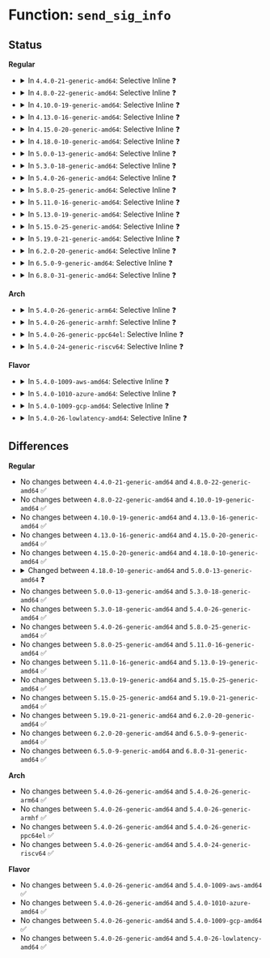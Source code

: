 # Function: <code>send_sig_info</code>

## Status
<b>Regular</b>
<ul>
<li>
<details>
<summary>In <code>4.4.0-21-generic-amd64</code>: Selective Inline ❓</summary>

```c
int send_sig_info(int sig, struct siginfo * info, struct task_struct * p)
```

```json
{
  "name": "send_sig_info",
  "collision_type": "Unique Global",
  "inline_type": "Selective",
  "funcs": [
    {
      "addr": 18446744071579431632,
      "name": "send_sig_info",
      "external": true,
      "loc": "kernel/signal.c:1413",
      "file": "kernel/signal.c",
      "inline": "not declared, inlined",
      "caller_inline": [
        "kernel/signal.c:send_sig",
        "kernel/signal.c:kdb_send_sig_info"
      ],
      "caller_func": [
        "kernel/ptrace.c:ptrace_attach",
        "kernel/ptrace.c:exit_ptrace",
        "kernel/pid_namespace.c:zap_pid_ns_processes",
        "security/apparmor/audit.c:aa_audit"
      ]
    }
  ],
  "symbols": [
    {
      "addr": 18446744071579431632,
      "name": "send_sig_info",
      "section": ".text",
      "bind": "STB_GLOBAL",
      "size": 33
    }
  ]
}
```
</details>
</li>
<li>
<details>
<summary>In <code>4.8.0-22-generic-amd64</code>: Selective Inline ❓</summary>

```c
int send_sig_info(int sig, struct siginfo * info, struct task_struct * p)
```

```json
{
  "name": "send_sig_info",
  "collision_type": "Unique Global",
  "inline_type": "Selective",
  "funcs": [
    {
      "addr": 18446744071579456882,
      "name": "send_sig_info",
      "external": true,
      "loc": "kernel/signal.c:1413",
      "file": "kernel/signal.c",
      "inline": "not declared, inlined",
      "caller_inline": [
        "kernel/signal.c:kdb_send_sig_info",
        "kernel/signal.c:send_sig"
      ],
      "caller_func": [
        "kernel/ptrace.c:exit_ptrace",
        "kernel/ptrace.c:ptrace_attach",
        "kernel/pid_namespace.c:zap_pid_ns_processes",
        "security/apparmor/audit.c:aa_audit"
      ]
    }
  ],
  "symbols": [
    {
      "addr": 18446744071579444032,
      "name": "send_sig_info",
      "section": ".text",
      "bind": "STB_GLOBAL",
      "size": 33
    }
  ]
}
```
</details>
</li>
<li>
<details>
<summary>In <code>4.10.0-19-generic-amd64</code>: Selective Inline ❓</summary>

```c
int send_sig_info(int sig, struct siginfo * info, struct task_struct * p)
```

```json
{
  "name": "send_sig_info",
  "collision_type": "Unique Global",
  "inline_type": "Selective",
  "funcs": [
    {
      "addr": 18446744071579477347,
      "name": "send_sig_info",
      "external": true,
      "loc": "kernel/signal.c:1419",
      "file": "kernel/signal.c",
      "inline": "not declared, inlined",
      "caller_inline": [
        "kernel/signal.c:kdb_send_sig_info",
        "kernel/signal.c:send_sig"
      ],
      "caller_func": [
        "kernel/ptrace.c:exit_ptrace",
        "kernel/ptrace.c:ptrace_attach",
        "kernel/pid_namespace.c:zap_pid_ns_processes",
        "security/apparmor/audit.c:aa_audit"
      ]
    }
  ],
  "symbols": [
    {
      "addr": 18446744071579464400,
      "name": "send_sig_info",
      "section": ".text",
      "bind": "STB_GLOBAL",
      "size": 33
    }
  ]
}
```
</details>
</li>
<li>
<details>
<summary>In <code>4.13.0-16-generic-amd64</code>: Selective Inline ❓</summary>

```c
int send_sig_info(int sig, struct siginfo * info, struct task_struct * p)
```

```json
{
  "name": "send_sig_info",
  "collision_type": "Unique Global",
  "inline_type": "Selective",
  "funcs": [
    {
      "addr": 18446744071579465424,
      "name": "send_sig_info",
      "external": true,
      "loc": "kernel/signal.c:1441",
      "file": "kernel/signal.c",
      "inline": "not declared, inlined",
      "caller_inline": [
        "kernel/signal.c:kdb_send_sig_info",
        "kernel/signal.c:send_sig"
      ],
      "caller_func": [
        "kernel/ptrace.c:exit_ptrace",
        "kernel/ptrace.c:ptrace_attach",
        "kernel/pid_namespace.c:zap_pid_ns_processes",
        "security/apparmor/audit.c:aa_audit"
      ]
    }
  ],
  "symbols": [
    {
      "addr": 18446744071579452880,
      "name": "send_sig_info",
      "section": ".text",
      "bind": "STB_GLOBAL",
      "size": 33
    }
  ]
}
```
</details>
</li>
<li>
<details>
<summary>In <code>4.15.0-20-generic-amd64</code>: Selective Inline ❓</summary>

```c
int send_sig_info(int sig, struct siginfo * info, struct task_struct * p)
```

```json
{
  "name": "send_sig_info",
  "collision_type": "Unique Global",
  "inline_type": "Selective",
  "funcs": [
    {
      "addr": 18446744071579493312,
      "name": "send_sig_info",
      "external": true,
      "loc": "kernel/signal.c:1442",
      "file": "kernel/signal.c",
      "inline": "not declared, inlined",
      "caller_inline": [
        "kernel/signal.c:kdb_send_sig_info",
        "kernel/signal.c:send_sig"
      ],
      "caller_func": [
        "kernel/ptrace.c:exit_ptrace",
        "kernel/ptrace.c:ptrace_attach",
        "kernel/pid_namespace.c:zap_pid_ns_processes",
        "security/apparmor/audit.c:aa_audit"
      ]
    }
  ],
  "symbols": [
    {
      "addr": 18446744071579481200,
      "name": "send_sig_info",
      "section": ".text",
      "bind": "STB_GLOBAL",
      "size": 33
    }
  ]
}
```
</details>
</li>
<li>
<details>
<summary>In <code>4.18.0-10-generic-amd64</code>: Selective Inline ❓</summary>

```c
int send_sig_info(int sig, struct siginfo * info, struct task_struct * p)
```

```json
{
  "name": "send_sig_info",
  "collision_type": "Unique Global",
  "inline_type": "Selective",
  "funcs": [
    {
      "addr": 18446744071579497635,
      "name": "send_sig_info",
      "external": true,
      "loc": "kernel/signal.c:1440",
      "file": "kernel/signal.c",
      "inline": "not declared, inlined",
      "caller_inline": [
        "kernel/signal.c:send_sig_mceerr",
        "kernel/signal.c:send_sig_fault",
        "kernel/signal.c:send_sig"
      ],
      "caller_func": [
        "kernel/ptrace.c:exit_ptrace",
        "kernel/ptrace.c:ptrace_attach",
        "kernel/pid_namespace.c:zap_pid_ns_processes",
        "security/apparmor/audit.c:aa_audit"
      ]
    }
  ],
  "symbols": [
    {
      "addr": 18446744071579497408,
      "name": "send_sig_info",
      "section": ".text",
      "bind": "STB_GLOBAL",
      "size": 33
    }
  ]
}
```
</details>
</li>
<li>
<details>
<summary>In <code>5.0.0-13-generic-amd64</code>: Selective Inline ❓</summary>

```c
int send_sig_info(int sig, struct kernel_siginfo * info, struct task_struct * p)
```

```json
{
  "name": "send_sig_info",
  "collision_type": "Unique Global",
  "inline_type": "Selective",
  "funcs": [
    {
      "addr": 18446744071579531095,
      "name": "send_sig_info",
      "external": true,
      "loc": "kernel/signal.c:1526",
      "file": "kernel/signal.c",
      "inline": "not declared, inlined",
      "caller_inline": [
        "kernel/signal.c:send_sig_mceerr",
        "kernel/signal.c:send_sig_fault",
        "kernel/signal.c:send_sig"
      ],
      "caller_func": [
        "kernel/ptrace.c:exit_ptrace",
        "kernel/ptrace.c:ptrace_attach",
        "security/apparmor/audit.c:aa_audit"
      ]
    }
  ],
  "symbols": [
    {
      "addr": 18446744071579530880,
      "name": "send_sig_info",
      "section": ".text",
      "bind": "STB_GLOBAL",
      "size": 33
    }
  ]
}
```
</details>
</li>
<li>
<details>
<summary>In <code>5.3.0-18-generic-amd64</code>: Selective Inline ❓</summary>

```c
int send_sig_info(int sig, struct kernel_siginfo * info, struct task_struct * p)
```

```json
{
  "name": "send_sig_info",
  "collision_type": "Unique Global",
  "inline_type": "Selective",
  "funcs": [
    {
      "addr": 18446744071579557618,
      "name": "send_sig_info",
      "external": true,
      "loc": "kernel/signal.c:1595",
      "file": "kernel/signal.c",
      "inline": "not declared, inlined",
      "caller_inline": [
        "kernel/signal.c:send_sig_mceerr",
        "kernel/signal.c:send_sig_fault",
        "kernel/signal.c:send_sig"
      ],
      "caller_func": [
        "kernel/ptrace.c:exit_ptrace",
        "kernel/ptrace.c:ptrace_attach",
        "security/apparmor/audit.c:aa_audit"
      ]
    }
  ],
  "symbols": [
    {
      "addr": 18446744071579557248,
      "name": "send_sig_info",
      "section": ".text",
      "bind": "STB_GLOBAL",
      "size": 33
    }
  ]
}
```
</details>
</li>
<li>
<details>
<summary>In <code>5.4.0-26-generic-amd64</code>: Selective Inline ❓</summary>

```c
int send_sig_info(int sig, struct kernel_siginfo * info, struct task_struct * p)
```

```json
{
  "name": "send_sig_info",
  "collision_type": "Unique Global",
  "inline_type": "Selective",
  "funcs": [
    {
      "addr": 18446744071579583751,
      "name": "send_sig_info",
      "external": true,
      "loc": "kernel/signal.c:1600",
      "file": "kernel/signal.c",
      "inline": "not declared, inlined",
      "caller_inline": [
        "kernel/signal.c:send_sig_mceerr",
        "kernel/signal.c:send_sig_fault",
        "kernel/signal.c:send_sig"
      ],
      "caller_func": [
        "kernel/ptrace.c:exit_ptrace",
        "kernel/ptrace.c:ptrace_attach",
        "security/apparmor/audit.c:aa_audit"
      ]
    }
  ],
  "symbols": [
    {
      "addr": 18446744071579583392,
      "name": "send_sig_info",
      "section": ".text",
      "bind": "STB_GLOBAL",
      "size": 33
    }
  ]
}
```
</details>
</li>
<li>
<details>
<summary>In <code>5.8.0-25-generic-amd64</code>: Selective Inline ❓</summary>

```c
int send_sig_info(int sig, struct kernel_siginfo * info, struct task_struct * p)
```

```json
{
  "name": "send_sig_info",
  "collision_type": "Unique Global",
  "inline_type": "Selective",
  "funcs": [
    {
      "addr": 18446744071579617850,
      "name": "send_sig_info",
      "external": true,
      "loc": "kernel/signal.c:1596",
      "file": "kernel/signal.c",
      "inline": "not declared, inlined",
      "caller_inline": [
        "kernel/signal.c:send_sig_mceerr",
        "kernel/signal.c:send_sig_fault",
        "kernel/signal.c:send_sig"
      ],
      "caller_func": [
        "kernel/ptrace.c:exit_ptrace",
        "kernel/ptrace.c:ptrace_attach",
        "security/apparmor/audit.c:aa_audit"
      ]
    }
  ],
  "symbols": [
    {
      "addr": 18446744071579617520,
      "name": "send_sig_info",
      "section": ".text",
      "bind": "STB_GLOBAL",
      "size": 33
    }
  ]
}
```
</details>
</li>
<li>
<details>
<summary>In <code>5.11.0-16-generic-amd64</code>: Selective Inline ❓</summary>

```c
int send_sig_info(int sig, struct kernel_siginfo * info, struct task_struct * p)
```

```json
{
  "name": "send_sig_info",
  "collision_type": "Unique Global",
  "inline_type": "Selective",
  "funcs": [
    {
      "addr": 18446744071579598154,
      "name": "send_sig_info",
      "external": true,
      "loc": "kernel/signal.c:1597",
      "file": "kernel/signal.c",
      "inline": "not declared, inlined",
      "caller_inline": [
        "kernel/signal.c:send_sig_mceerr",
        "kernel/signal.c:send_sig_fault",
        "kernel/signal.c:send_sig"
      ],
      "caller_func": [
        "kernel/ptrace.c:exit_ptrace",
        "kernel/ptrace.c:ptrace_attach",
        "security/apparmor/audit.c:aa_audit"
      ]
    }
  ],
  "symbols": [
    {
      "addr": 18446744071579597824,
      "name": "send_sig_info",
      "section": ".text",
      "bind": "STB_GLOBAL",
      "size": 33
    }
  ]
}
```
</details>
</li>
<li>
<details>
<summary>In <code>5.13.0-19-generic-amd64</code>: Selective Inline ❓</summary>

```c
int send_sig_info(int sig, struct kernel_siginfo * info, struct task_struct * p)
```

```json
{
  "name": "send_sig_info",
  "collision_type": "Unique Global",
  "inline_type": "Selective",
  "funcs": [
    {
      "addr": 18446744071579603626,
      "name": "send_sig_info",
      "external": true,
      "loc": "kernel/signal.c:1599",
      "file": "kernel/signal.c",
      "inline": "not declared, inlined",
      "caller_inline": [
        "kernel/signal.c:send_sig_mceerr",
        "kernel/signal.c:send_sig_fault",
        "kernel/signal.c:send_sig"
      ],
      "caller_func": [
        "kernel/ptrace.c:exit_ptrace",
        "kernel/ptrace.c:ptrace_attach",
        "security/apparmor/audit.c:aa_audit"
      ]
    }
  ],
  "symbols": [
    {
      "addr": 18446744071579603296,
      "name": "send_sig_info",
      "section": ".text",
      "bind": "STB_GLOBAL",
      "size": 33
    }
  ]
}
```
</details>
</li>
<li>
<details>
<summary>In <code>5.15.0-25-generic-amd64</code>: Selective Inline ❓</summary>

```c
int send_sig_info(int sig, struct kernel_siginfo * info, struct task_struct * p)
```

```json
{
  "name": "send_sig_info",
  "collision_type": "Unique Global",
  "inline_type": "Selective",
  "funcs": [
    {
      "addr": 18446744071579678889,
      "name": "send_sig_info",
      "external": true,
      "loc": "kernel/signal.c:1625",
      "file": "kernel/signal.c",
      "inline": "not declared, inlined",
      "caller_inline": [
        "kernel/signal.c:send_sig_fault_trapno",
        "kernel/signal.c:send_sig_mceerr",
        "kernel/signal.c:send_sig_fault",
        "kernel/signal.c:send_sig"
      ],
      "caller_func": [
        "kernel/ptrace.c:exit_ptrace",
        "kernel/ptrace.c:ptrace_attach",
        "security/apparmor/audit.c:aa_audit"
      ]
    }
  ],
  "symbols": [
    {
      "addr": 18446744071579678448,
      "name": "send_sig_info",
      "section": ".text",
      "bind": "STB_GLOBAL",
      "size": 33
    }
  ]
}
```
</details>
</li>
<li>
<details>
<summary>In <code>5.19.0-21-generic-amd64</code>: Selective Inline ❓</summary>

```c
int send_sig_info(int sig, struct kernel_siginfo * info, struct task_struct * p)
```

```json
{
  "name": "send_sig_info",
  "collision_type": "Unique Global",
  "inline_type": "Selective",
  "funcs": [
    {
      "addr": 18446744071579773250,
      "name": "send_sig_info",
      "external": true,
      "loc": "kernel/signal.c:1626",
      "file": "kernel/signal.c",
      "inline": "not declared, inlined",
      "caller_inline": [
        "kernel/signal.c:send_sig_fault_trapno",
        "kernel/signal.c:send_sig_perf",
        "kernel/signal.c:send_sig_mceerr",
        "kernel/signal.c:send_sig_fault",
        "kernel/signal.c:send_sig"
      ],
      "caller_func": [
        "kernel/ptrace.c:ptrace_request",
        "kernel/ptrace.c:exit_ptrace",
        "kernel/ptrace.c:ptrace_attach",
        "security/apparmor/audit.c:aa_audit"
      ]
    }
  ],
  "symbols": [
    {
      "addr": 18446744071579772528,
      "name": "send_sig_info",
      "section": ".text",
      "bind": "STB_GLOBAL",
      "size": 57
    }
  ]
}
```
</details>
</li>
<li>
<details>
<summary>In <code>6.2.0-20-generic-amd64</code>: Selective Inline ❓</summary>

```c
int send_sig_info(int sig, struct kernel_siginfo * info, struct task_struct * p)
```

```json
{
  "name": "send_sig_info",
  "collision_type": "Unique Global",
  "inline_type": "Selective",
  "funcs": [
    {
      "addr": 18446744071579905410,
      "name": "send_sig_info",
      "external": true,
      "loc": "kernel/signal.c:1627",
      "file": "kernel/signal.c",
      "inline": "not declared, inlined",
      "caller_inline": [
        "kernel/signal.c:send_sig_fault_trapno",
        "kernel/signal.c:send_sig_perf",
        "kernel/signal.c:send_sig_mceerr",
        "kernel/signal.c:send_sig_fault",
        "kernel/signal.c:send_sig"
      ],
      "caller_func": [
        "kernel/ptrace.c:ptrace_request",
        "kernel/ptrace.c:exit_ptrace",
        "kernel/ptrace.c:ptrace_attach",
        "security/apparmor/audit.c:aa_audit"
      ]
    }
  ],
  "symbols": [
    {
      "addr": 18446744071579904608,
      "name": "send_sig_info",
      "section": ".text",
      "bind": "STB_GLOBAL",
      "size": 57
    }
  ]
}
```
</details>
</li>
<li>
<details>
<summary>In <code>6.5.0-9-generic-amd64</code>: Selective Inline ❓</summary>

```c
int send_sig_info(int sig, struct kernel_siginfo * info, struct task_struct * p)
```

```json
{
  "name": "send_sig_info",
  "collision_type": "Unique Global",
  "inline_type": "Selective",
  "funcs": [
    {
      "addr": 18446744071579955138,
      "name": "send_sig_info",
      "external": true,
      "loc": "kernel/signal.c:1633",
      "file": "kernel/signal.c",
      "inline": "not declared, inlined",
      "caller_inline": [
        "kernel/signal.c:send_sig_fault_trapno",
        "kernel/signal.c:send_sig_perf",
        "kernel/signal.c:send_sig_mceerr",
        "kernel/signal.c:send_sig_fault",
        "kernel/signal.c:send_sig"
      ],
      "caller_func": [
        "kernel/ptrace.c:ptrace_request",
        "kernel/ptrace.c:exit_ptrace",
        "kernel/ptrace.c:ptrace_attach",
        "security/apparmor/audit.c:aa_audit"
      ]
    }
  ],
  "symbols": [
    {
      "addr": 18446744071579954336,
      "name": "send_sig_info",
      "section": ".text",
      "bind": "STB_GLOBAL",
      "size": 57
    }
  ]
}
```
</details>
</li>
<li>
<details>
<summary>In <code>6.8.0-31-generic-amd64</code>: Selective Inline ❓</summary>

```c
int send_sig_info(int sig, struct kernel_siginfo * info, struct task_struct * p)
```

```json
{
  "name": "send_sig_info",
  "collision_type": "Unique Global",
  "inline_type": "Selective",
  "funcs": [
    {
      "addr": 18446744071579994434,
      "name": "send_sig_info",
      "external": true,
      "loc": "kernel/signal.c:1639",
      "file": "kernel/signal.c",
      "inline": "not declared, inlined",
      "caller_inline": [
        "kernel/signal.c:send_sig_fault_trapno",
        "kernel/signal.c:send_sig_perf",
        "kernel/signal.c:send_sig_mceerr",
        "kernel/signal.c:send_sig_fault",
        "kernel/signal.c:send_sig"
      ],
      "caller_func": [
        "kernel/ptrace.c:ptrace_request",
        "kernel/ptrace.c:exit_ptrace",
        "kernel/ptrace.c:ptrace_attach",
        "security/apparmor/audit.c:aa_audit"
      ]
    }
  ],
  "symbols": [
    {
      "addr": 18446744071579993632,
      "name": "send_sig_info",
      "section": ".text",
      "bind": "STB_GLOBAL",
      "size": 57
    }
  ]
}
```
</details>
</li>
</ul>
<b>Arch</b>
<ul>
<li>
<details>
<summary>In <code>5.4.0-26-generic-arm64</code>: Selective Inline ❓</summary>

```c
int send_sig_info(int sig, struct kernel_siginfo * info, struct task_struct * p)
```

```json
{
  "name": "send_sig_info",
  "collision_type": "Unique Global",
  "inline_type": "Selective",
  "funcs": [
    {
      "addr": 18446603336490747276,
      "name": "send_sig_info",
      "external": true,
      "loc": "kernel/signal.c:1600",
      "file": "kernel/signal.c",
      "inline": "not declared, inlined",
      "caller_inline": [
        "kernel/signal.c:send_sig_mceerr",
        "kernel/signal.c:send_sig_fault",
        "kernel/signal.c:send_sig"
      ],
      "caller_func": [
        "kernel/ptrace.c:exit_ptrace",
        "kernel/ptrace.c:ptrace_attach",
        "security/apparmor/audit.c:aa_audit"
      ]
    }
  ],
  "symbols": [
    {
      "addr": 18446603336490746816,
      "name": "send_sig_info",
      "section": ".text",
      "bind": "STB_GLOBAL",
      "size": 92
    }
  ]
}
```
</details>
</li>
<li>
<details>
<summary>In <code>5.4.0-26-generic-armhf</code>: Selective Inline ❓</summary>

```c
int send_sig_info(int sig, struct kernel_siginfo * info, struct task_struct * p)
```

```json
{
  "name": "send_sig_info",
  "collision_type": "Unique Global",
  "inline_type": "Selective",
  "funcs": [
    {
      "addr": 3224797008,
      "name": "send_sig_info",
      "external": true,
      "loc": "kernel/signal.c:1600",
      "file": "kernel/signal.c",
      "inline": "not declared, inlined",
      "caller_inline": [
        "kernel/signal.c:send_sig_mceerr",
        "kernel/signal.c:send_sig_fault",
        "kernel/signal.c:send_sig"
      ],
      "caller_func": [
        "kernel/ptrace.c:__se_sys_ptrace",
        "kernel/ptrace.c:exit_ptrace",
        "security/apparmor/audit.c:aa_audit"
      ]
    }
  ],
  "symbols": [
    {
      "addr": 3224796624,
      "name": "send_sig_info",
      "section": ".text",
      "bind": "STB_GLOBAL",
      "size": 48
    }
  ]
}
```
</details>
</li>
<li>
<details>
<summary>In <code>5.4.0-26-generic-ppc64el</code>: Selective Inline ❓</summary>

```c
int send_sig_info(int sig, struct kernel_siginfo * info, struct task_struct * p)
```

```json
{
  "name": "send_sig_info",
  "collision_type": "Unique Global",
  "inline_type": "Selective",
  "funcs": [
    {
      "addr": 13835058055283571972,
      "name": "send_sig_info",
      "external": true,
      "loc": "kernel/signal.c:1600",
      "file": "kernel/signal.c",
      "inline": "not declared, inlined",
      "caller_inline": [
        "kernel/signal.c:send_sig_mceerr",
        "kernel/signal.c:send_sig_fault",
        "kernel/signal.c:send_sig"
      ],
      "caller_func": [
        "kernel/ptrace.c:exit_ptrace",
        "kernel/ptrace.c:ptrace_attach",
        "security/apparmor/audit.c:aa_audit"
      ]
    }
  ],
  "symbols": [
    {
      "addr": 13835058055283571568,
      "name": "send_sig_info",
      "section": ".text",
      "bind": "STB_GLOBAL",
      "size": 40
    }
  ]
}
```
</details>
</li>
<li>
<details>
<summary>In <code>5.4.0-24-generic-riscv64</code>: Selective Inline ❓</summary>

```c
int send_sig_info(int sig, struct kernel_siginfo * info, struct task_struct * p)
```

```json
{
  "name": "send_sig_info",
  "collision_type": "Unique Global",
  "inline_type": "Selective",
  "funcs": [
    {
      "addr": 18446743936271451194,
      "name": "send_sig_info",
      "external": true,
      "loc": "kernel/signal.c:1600",
      "file": "kernel/signal.c",
      "inline": "not declared, inlined",
      "caller_inline": [
        "kernel/signal.c:send_sig_mceerr",
        "kernel/signal.c:send_sig_fault",
        "kernel/signal.c:send_sig"
      ],
      "caller_func": [
        "kernel/ptrace.c:__se_sys_ptrace",
        "kernel/ptrace.c:exit_ptrace",
        "security/apparmor/audit.c:aa_audit"
      ]
    }
  ],
  "symbols": [
    {
      "addr": 18446743936271450884,
      "name": "send_sig_info",
      "section": ".text",
      "bind": "STB_GLOBAL",
      "size": 72
    }
  ]
}
```
</details>
</li>
</ul>
<b>Flavor</b>
<ul>
<li>
<details>
<summary>In <code>5.4.0-1009-aws-amd64</code>: Selective Inline ❓</summary>

```c
int send_sig_info(int sig, struct kernel_siginfo * info, struct task_struct * p)
```

```json
{
  "name": "send_sig_info",
  "collision_type": "Unique Global",
  "inline_type": "Selective",
  "funcs": [
    {
      "addr": 18446744071579560055,
      "name": "send_sig_info",
      "external": true,
      "loc": "kernel/signal.c:1600",
      "file": "kernel/signal.c",
      "inline": "not declared, inlined",
      "caller_inline": [
        "kernel/signal.c:send_sig_mceerr",
        "kernel/signal.c:send_sig_fault",
        "kernel/signal.c:send_sig"
      ],
      "caller_func": [
        "kernel/ptrace.c:exit_ptrace",
        "kernel/ptrace.c:ptrace_attach",
        "security/apparmor/audit.c:aa_audit"
      ]
    }
  ],
  "symbols": [
    {
      "addr": 18446744071579559696,
      "name": "send_sig_info",
      "section": ".text",
      "bind": "STB_GLOBAL",
      "size": 33
    }
  ]
}
```
</details>
</li>
<li>
<details>
<summary>In <code>5.4.0-1010-azure-amd64</code>: Selective Inline ❓</summary>

```c
int send_sig_info(int sig, struct kernel_siginfo * info, struct task_struct * p)
```

```json
{
  "name": "send_sig_info",
  "collision_type": "Unique Global",
  "inline_type": "Selective",
  "funcs": [
    {
      "addr": 18446744071579488711,
      "name": "send_sig_info",
      "external": true,
      "loc": "kernel/signal.c:1600",
      "file": "kernel/signal.c",
      "inline": "not declared, inlined",
      "caller_inline": [
        "kernel/signal.c:send_sig_mceerr",
        "kernel/signal.c:send_sig_fault",
        "kernel/signal.c:send_sig"
      ],
      "caller_func": [
        "kernel/ptrace.c:exit_ptrace",
        "kernel/ptrace.c:ptrace_attach",
        "security/apparmor/audit.c:aa_audit"
      ]
    }
  ],
  "symbols": [
    {
      "addr": 18446744071579488352,
      "name": "send_sig_info",
      "section": ".text",
      "bind": "STB_GLOBAL",
      "size": 33
    }
  ]
}
```
</details>
</li>
<li>
<details>
<summary>In <code>5.4.0-1009-gcp-amd64</code>: Selective Inline ❓</summary>

```c
int send_sig_info(int sig, struct kernel_siginfo * info, struct task_struct * p)
```

```json
{
  "name": "send_sig_info",
  "collision_type": "Unique Global",
  "inline_type": "Selective",
  "funcs": [
    {
      "addr": 18446744071579557335,
      "name": "send_sig_info",
      "external": true,
      "loc": "kernel/signal.c:1600",
      "file": "kernel/signal.c",
      "inline": "not declared, inlined",
      "caller_inline": [
        "kernel/signal.c:send_sig_mceerr",
        "kernel/signal.c:send_sig_fault",
        "kernel/signal.c:send_sig"
      ],
      "caller_func": [
        "kernel/ptrace.c:exit_ptrace",
        "kernel/ptrace.c:ptrace_attach",
        "security/apparmor/audit.c:aa_audit"
      ]
    }
  ],
  "symbols": [
    {
      "addr": 18446744071579556976,
      "name": "send_sig_info",
      "section": ".text",
      "bind": "STB_GLOBAL",
      "size": 33
    }
  ]
}
```
</details>
</li>
<li>
<details>
<summary>In <code>5.4.0-26-lowlatency-amd64</code>: Selective Inline ❓</summary>

```c
int send_sig_info(int sig, struct kernel_siginfo * info, struct task_struct * p)
```

```json
{
  "name": "send_sig_info",
  "collision_type": "Unique Global",
  "inline_type": "Selective",
  "funcs": [
    {
      "addr": 18446744071579590711,
      "name": "send_sig_info",
      "external": true,
      "loc": "kernel/signal.c:1600",
      "file": "kernel/signal.c",
      "inline": "not declared, inlined",
      "caller_inline": [
        "kernel/signal.c:send_sig_mceerr",
        "kernel/signal.c:send_sig_fault",
        "kernel/signal.c:send_sig"
      ],
      "caller_func": [
        "kernel/ptrace.c:exit_ptrace",
        "kernel/ptrace.c:ptrace_attach",
        "security/apparmor/audit.c:aa_audit"
      ]
    }
  ],
  "symbols": [
    {
      "addr": 18446744071579590352,
      "name": "send_sig_info",
      "section": ".text",
      "bind": "STB_GLOBAL",
      "size": 33
    }
  ]
}
```
</details>
</li>
</ul>

## Differences
<b>Regular</b>
<ul>
<li>
No changes between <code>4.4.0-21-generic-amd64</code> and <code>4.8.0-22-generic-amd64</code> ✅
</li>
<li>
No changes between <code>4.8.0-22-generic-amd64</code> and <code>4.10.0-19-generic-amd64</code> ✅
</li>
<li>
No changes between <code>4.10.0-19-generic-amd64</code> and <code>4.13.0-16-generic-amd64</code> ✅
</li>
<li>
No changes between <code>4.13.0-16-generic-amd64</code> and <code>4.15.0-20-generic-amd64</code> ✅
</li>
<li>
No changes between <code>4.15.0-20-generic-amd64</code> and <code>4.18.0-10-generic-amd64</code> ✅
</li>
<li>
<details>
<summary>Changed between <code>4.18.0-10-generic-amd64</code> and <code>5.0.0-13-generic-amd64</code> ❓</summary>
<ul>
<li>
<b>Param type changed. </b>
<code>struct siginfo * info</code> ➡️ <code>struct kernel_siginfo * info</code>
</li>
</ul>
</details>
</li>
<li>
No changes between <code>5.0.0-13-generic-amd64</code> and <code>5.3.0-18-generic-amd64</code> ✅
</li>
<li>
No changes between <code>5.3.0-18-generic-amd64</code> and <code>5.4.0-26-generic-amd64</code> ✅
</li>
<li>
No changes between <code>5.4.0-26-generic-amd64</code> and <code>5.8.0-25-generic-amd64</code> ✅
</li>
<li>
No changes between <code>5.8.0-25-generic-amd64</code> and <code>5.11.0-16-generic-amd64</code> ✅
</li>
<li>
No changes between <code>5.11.0-16-generic-amd64</code> and <code>5.13.0-19-generic-amd64</code> ✅
</li>
<li>
No changes between <code>5.13.0-19-generic-amd64</code> and <code>5.15.0-25-generic-amd64</code> ✅
</li>
<li>
No changes between <code>5.15.0-25-generic-amd64</code> and <code>5.19.0-21-generic-amd64</code> ✅
</li>
<li>
No changes between <code>5.19.0-21-generic-amd64</code> and <code>6.2.0-20-generic-amd64</code> ✅
</li>
<li>
No changes between <code>6.2.0-20-generic-amd64</code> and <code>6.5.0-9-generic-amd64</code> ✅
</li>
<li>
No changes between <code>6.5.0-9-generic-amd64</code> and <code>6.8.0-31-generic-amd64</code> ✅
</li>
</ul>
<b>Arch</b>
<ul>
<li>
No changes between <code>5.4.0-26-generic-amd64</code> and <code>5.4.0-26-generic-arm64</code> ✅
</li>
<li>
No changes between <code>5.4.0-26-generic-amd64</code> and <code>5.4.0-26-generic-armhf</code> ✅
</li>
<li>
No changes between <code>5.4.0-26-generic-amd64</code> and <code>5.4.0-26-generic-ppc64el</code> ✅
</li>
<li>
No changes between <code>5.4.0-26-generic-amd64</code> and <code>5.4.0-24-generic-riscv64</code> ✅
</li>
</ul>
<b>Flavor</b>
<ul>
<li>
No changes between <code>5.4.0-26-generic-amd64</code> and <code>5.4.0-1009-aws-amd64</code> ✅
</li>
<li>
No changes between <code>5.4.0-26-generic-amd64</code> and <code>5.4.0-1010-azure-amd64</code> ✅
</li>
<li>
No changes between <code>5.4.0-26-generic-amd64</code> and <code>5.4.0-1009-gcp-amd64</code> ✅
</li>
<li>
No changes between <code>5.4.0-26-generic-amd64</code> and <code>5.4.0-26-lowlatency-amd64</code> ✅
</li>
</ul>
